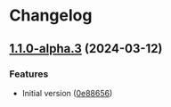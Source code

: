 # Changelog

## [1.1.0-alpha.3](https://github.com/flovogt/test-lib-rp-sp/compare/sam-lib-v1.0.0-alpha.3...sam-lib-v1.1.0-alpha.3) (2024-03-12)


### Features

* Initial version ([0e88656](https://github.com/flovogt/test-lib-rp-sp/commit/0e886564349e74ca0c33cfd3a7fc090424d9aea5))
